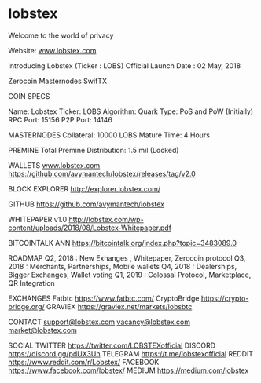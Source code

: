 # lobstex

Welcome to the world of privacy

Website: www.lobstex.com

Introducing Lobstex (Ticker : LOBS) Official Launch Date : 02 May, 2018

Zerocoin Masternodes SwifTX



COIN SPECS

Name: Lobstex 
Ticker: LOBS 
Algorithm: Quark 
Type: PoS and PoW (Initially) 
RPC Port: 15156
P2P Port: 14146


MASTERNODES
Collateral: 10000 
LOBS Mature Time: 4 Hours


PREMINE
Total Premine Distribution: 1.5 mil (Locked)

WALLETS
www.lobstex.com https://github.com/avymantech/lobstex/releases/tag/v2.0

BLOCK EXPLORER
http://explorer.lobstex.com/

GITHUB
https://github.com/avymantech/lobstex

WHITEPAPER v1.0
http://lobstex.com/wp-content/uploads/2018/08/Lobstex-Whitepaper.pdf

BITCOINTALK ANN
https://bitcointalk.org/index.php?topic=3483089.0

ROADMAP
Q2, 2018 : New Exhanges , Whitepaper, Zerocoin protocol 
Q3, 2018 : Merchants, Partnerships, Mobile wallets
Q4, 2018 : Dealerships, Bigger Exchanges, Wallet voting 
Q1, 2019 : Colossal Protocol, Marketplace, QR Integration

EXCHANGES
Fatbtc
https://www.fatbtc.com/
CryptoBridge 
https://crypto-bridge.org/ 
GRAVIEX https://graviex.net/markets/lobsbtc


CONTACT
support@lobstex.com 
vacancy@lobstex.com 
market@lobstex.com


SOCIAL
TWITTER https://twitter.com/LOBSTEXofficial 
DISCORD https://discord.gg/pdUX3Uh
TELEGRAM https://t.me/lobstexofficial 
REDDIT https://www.reddit.com/r/Lobstex/
FACEBOOK https://www.facebook.com/lobstex/
MEDIUM https://medium.com/lobstex
